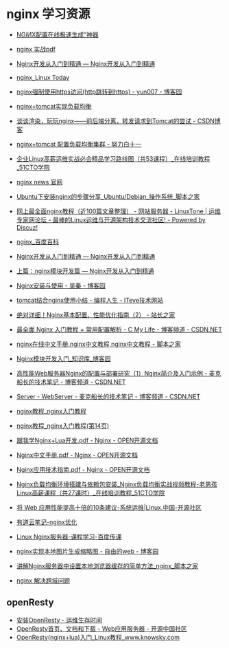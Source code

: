 # nginx 学习资源
   * [NGiИX配置在线极速生成“神器](https://nginxconfig.io)
   * [nginx 实战pdf](https://share.weiyun.com/5MIqpvz)
   * <A HREF="http://tengine.taobao.org/book/index.html">Nginx开发从入门到精通 — Nginx开发从入门到精通</A>
   * <A HREF="http://www.linuxde.net/tag/nginx">nginx_Linux Today</A>
   * <A HREF="https://www.cnblogs.com/yun007/p/3739182.html">nginx强制使用https访问(http跳转到https) - yun007 - 博客园</A>
   * <A HREF="http://note.youdao.com/share/?id=d52800444d11e5bcfe6be37164df9e66&type=note#/">nginx+tomcat实现负载均衡</A>
   * <A HREF="http://blog.csdn.net/zhangliangzi/article/details/52143358">谈谈渲染，玩玩nginx——前后端分离，转发请求到Tomcat的尝试 - CSDN博客</A>
   * <A HREF="https://my.oschina.net/bgq365/blog/870569">nginx+tomcat 配置负载均衡集群 - 努力白十一</A>
   * <A HREF="http://edu.51cto.com/roadmap/view/id-62.html">企业Linux高薪运维实战必会精品学习路线图（共53课程）_在线培训教程_51CTO学院</A>
   * <A HREF="http://nginx.org/">nginx news 官网</A>
   * <A HREF="http://www.jb51.net/os/Ubuntu/64596.html">Ubuntu下安装nginx的步骤分享_Ubuntu/Debian_操作系统_脚本之家</A>
   * <A HREF="http://bbs.linuxtone.org/thread-25588-1-1.html">网上最全面nginx教程（近100篇文章整理） - 网站服务器 - LinuxTone | 运维专家网论坛 - 最棒的Linux运维与开源架构技术交流社区! - Powered by Discuz!</A>
   * <A HREF="http://baike.baidu.com/link?url=KYAFgO4KILf0KJ6NQ-0zVdLq_m9ek-I_aLo0bNu6DWdZ7KH7-KMEukEQhUOctaFQEVO8jvacN9jMb2YqigWLE_">nginx_百度百科</A>
   * <A HREF="http://tengine.taobao.org/book/">Nginx开发从入门到精通 — Nginx开发从入门到精通</A>
   * <A HREF="http://tengine.taobao.org/book/module_development.html">上篇：nginx模块开发篇 — Nginx开发从入门到精通</A>
   * <A HREF="http://www.cnblogs.com/skynet/p/4146083.html">Nginx安装与使用 - 吴秦 - 博客园</A>
   * <A HREF="http://cxshun.iteye.com/blog/1535188">tomcat结合nginx使用小结 - 编程人生 - ITeye技术网站</A>
   * <A HREF="http://www.chinaz.com/web/2015/0424/401323_2.shtml">绝对详细！Nginx基本配置、性能优化指南（2） - 站长之家</A>
   * <A HREF="http://blog.csdn.net/shootyou/article/details/6093562">最全面 Nginx 入门教程 + 常用配置解析 - C My Life - 博客频道 - CSDN.NET</A>
   * <A HREF="http://shouce.jb51.net/nginx/index.html">nginx在线中文手册,nginx中文教程,nginx中文教程 - 脚本之家</A>
   * <A HREF="http://kb.cnblogs.com/page/98352/">Nginx模块开发入门_知识库_博客园</A>
   * <A HREF="http://blog.csdn.net/poechant/article/details/6729920">高性能Web服务器Nginx的配置与部署研究（1）Nginx简介及入门示例 - 麦克船长的技术笔记 - 博客频道 - CSDN.NET</A>
   * <A HREF="http://blog.csdn.net/Poechant/article/category/1060686">Server - WebServer - 麦克船长的技术笔记 - 博客频道 - CSDN.NET</A>
   * <A HREF="http://www.111cn.net/list-195/">nginx教程_nginx入门教程</A>
   * <A HREF="http://www.111cn.net/list-195-14/">nginx教程_nginx入门教程(第14页)</A>
   * <A HREF="http://www.open-open.com/doc/view/6757d42028c94b93ada5fd27df1caede">跟我学Nginx+Lua开发.pdf - Nginx - OPEN开源文档</A>
   * <A HREF="http://www.open-open.com/doc/view/75ce00c7730d46efb2023899a84bf200">Nginx中文手册.pdf - Nginx - OPEN开源文档</A>
   * <A HREF="http://www.open-open.com/doc/view/bdc854c9bed24a9b84362bf1303f8d3b">Nginx应用技术指南.pdf - Nginx - OPEN开源文档</A>
   * <A HREF="http://edu.51cto.com/lesson/id-24462.html">Nginx负载均衡环境搭建与依赖包安装_Nginx负载均衡实战视频教程-老男孩Linux高薪课程（共27课时）_在线培训教程_51CTO学院</A>
   * <A HREF="https://linux.cn/article-7206-1.html">将 Web 应用性能提高十倍的10条建议-系统运维|Linux.中国-开源社区</A>
   * <A HREF="http://note.youdao.com/share/?id=10e0dc8a2cc8d00b980aaff3b818db89&type=note&simple=true#/">有道云笔记-nginx优化</A>
   * <A HREF="http://www.chuanke.com/v5189664-170578-813291.html">Linux Nginx服务器-课程学习-百度传课</A>
   * <A HREF="http://www.cnblogs.com/freeweb/p/5764493.html">nginx实现本地图片生成缩略图 - 自由的web - 博客园</A>
   * <A HREF="http://www.jb51.net/article/77241.htm">讲解Nginx服务器中设置本地浏览器缓存的简单方法_nginx_脚本之家</A>

* [nginx 解决跨域问题](https://www.toutiao.com/a6693442944709427716/?tt_from=mobile_qq&utm_campaign=client_share&timestamp=1558524599&app=news_article&utm_source=mobile_qq&utm_medium=toutiao_android&req_id=20190522192959010025080080041D0A9&group_id=6693442944709427716) 

## openResty
   * <A HREF="https://www.ttlsa.com/nginx/how-to-install-openresty/">安装OpenResty - 运维生存时间</A>
   * <A HREF="http://www.oschina.net/p/openresty">OpenResty首页、文档和下载 - Web应用服务器 - 开源中国社区</A>
   * <A HREF="http://www.knowsky.com/888190.html">OpenResty(nginx+lua)入门_Linux教程_www.knowsky.com</A>
   